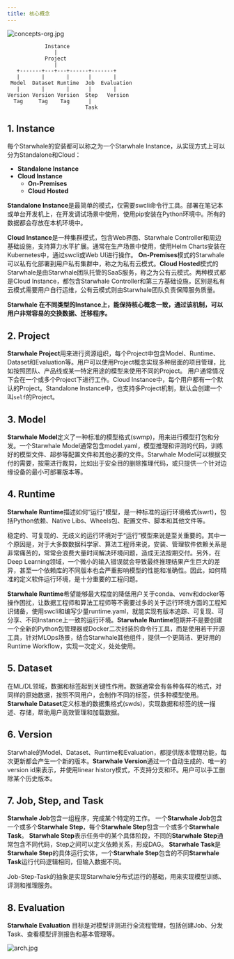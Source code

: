 ```yaml
---
title: 核心概念
---
```


![concepts-org.jpg](../img/concepts-org.jpg)

```graph
            Instance
               |
            Project
               |
   +-------+---+---+------+-------+
   |       |       |      |       |
 Model  Dataset Runtime  Job  Evaluation
   |       |       |      |       |
Version Version Version  Step   Version
  Tag     Tag    Tag      |
                         Task
```

## 1. Instance

每个Starwhale的安装都可以称之为一个Starwhale Instance，从实现方式上可以分为Standalone和Cloud：

- **Standalone Instance**
- **Cloud Instance**
  - **On-Premises**
  - **Cloud Hosted**

**Standalone Instance**是最简单的模式，仅需要swcli命令行工具。部署在笔记本或单台开发机上，在开发调试场景中使用，使用pip安装在Python环境中。所有的数据都会存放在本机环境中。

**Cloud Instance**是一种集群模式，包含Web界面、Starwhale Controller和周边基础设施，支持算力水平扩展。通常在生产场景中使用，使用Helm Charts安装在Kubernetes中，通过swcli或Web UI进行操作。
**On-Premises**模式的Starwhale可以私有化部署到用户私有集群中，称之为私有云模式。**Cloud Hosted**模式的Starwhale是由Starwhale团队托管的SaaS服务，称之为公有云模式。两种模式都是Cloud Instance，都包含Starwhale Controller和第三方基础设施，区别是私有云模式需要用户自行运维，公有云模式则由Starwhale团队负责保障服务质量。

**Starwhale 在不同类型的Instance上，能保持核心概念一致，通过该机制，可以用户非常容易的交换数据、迁移程序。**

## 2. Project

**Starwhale Project**用来进行资源组织，每个Project中包含Model、Runtime、Dataset和Evaluation等。用户可以使用Project概念实现多种层面的项目管理，比如按照团队、产品线或某一特定用途的模型来使用不同的Project。
用户通常情况下会在一个或多个Project下进行工作。Cloud Instance中，每个用户都有一个默认的Project。Standalone Instance中，也支持多Project机制，默认会创建一个叫`self`的Project。

## 3. Model

**Starwhale Model**定义了一种标准的模型格式(swmp)，用来进行模型打包和分发。一个Starwhale Model通常包含model.yaml，模型推理和评测的代码，训练好的模型文件、超参等配置文件和其他必要的文件。Starwhale Model可以根据交付的需要，按需进行裁剪，比如出于安全目的删除推理代码，或只提供一个针对边缘设备的最小可部署版本等。

## 4. Runtime

**Starwhale Runtime**描述如何“运行”模型，是一种标准的运行环境格式(swrt)，包括Python依赖、Native Libs、Wheels包、配置文件、脚本和其他文件等。

稳定的、可复现的、无歧义的运行环境对于“运行”模型来说是至关重要的。其中一个原因是，对于大多数数据科学家、算法工程师来说，安装、管理软件依赖关系是非常痛苦的，常常会浪费大量时间解决环境问题，造成无法按期交付。另外，在Deep Learning领域，一个微小的输入错误就会导致最终推理结果产生巨大的差异，甚至一个依赖库的不同版本也会严重影响模型的性能和准确性。因此，如何精准的定义软件运行环境，是十分重要的工程问题。

**Starwhale Runtime**希望能够最大程度的降低用户关于conda、venv和docker等操作困扰，让数据工程师和算法工程师等不需要过多的关于运行环境方面的工程知识储备，使用swcli和编写少量runtime.yaml，就能实现有版本追踪、可复现、可分享、不同Instance上一致的运行环境。**Starwhale Runtime**短期并不是要创建一个全新的Python包管理器或Docker二次封装的命令行工具，而是使用若干开源工具，针对MLOps场景，结合Starwhale其他组件，提供一个更简洁、更好用的Runtime Workflow，实现一次定义，处处使用。

## 5. Dataset

在ML/DL领域，数据和标签起到关键性作用。数据通常会有各种各样的格式，对同样的原始数据，按照不同用户，会制作不同的标签，供多种模型使用。**Starwhale Dataset**定义标准的数据集格式(swds)，实现数据和标签的统一描述、存储，帮助用户高效管理和加载数据。

## 6. Version

Starwhale的Model、Dataset、Runtime和Evaluation，都提供版本管理功能，每次更新都会产生一个新的版本。**Starwhale Version**通过一个自动生成的、唯一的version id来表示，并使用linear history模式，不支持分支和环。用户可以手工删除某个历史版本。

## 7. Job, Step, and Task

**Starwhale Job**包含一组程序，完成某个特定的工作。
一个**Starwhale Job**包含一个或多个**Starwhale Step**，每个**Starwhale Step**包含一个或多个**Starwhale Task**。
**Starwhale Step**表示任务中的某个具体阶段，不同的**Starwhale Step**通常包含不同代码，Step之间可以定义依赖关系，形成DAG。
**Starwhale Task**是**Starwhale Step**的具体运行实体，一个**Starwhale Step**包含的不同**Starwhale Task**运行代码逻辑相同，但输入数据不同。

Job-Step-Task的抽象是实现Starwhale分布式运行的基础，用来实现模型训练、评测和推理服务。

## 8. Evaluation

**Starwhale Evaluation** 目标是对模型评测进行全流程管理，包括创建Job、分发Task、查看模型评测报告和基本管理等。

![arch.jpg](../img/arch.jpg)
